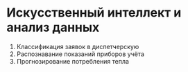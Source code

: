 # Искусственный интеллект и анализ данных 

1) Классификация заявок в диспетчерскую
2) Распознавание показаний приборов учёта
3) Прогнозирование потребления тепла 
